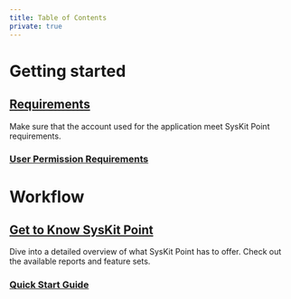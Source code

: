 ```yaml
---
title: Table of Contents
private: true
---
```


# Getting started

## [Requirements](requirements)
Make sure that the account used for the application meet SysKit Point requirements.
### [User Permission Requirements](user-permission-requirements.md)

# Workflow

## [Get to Know SysKit Point](get-to-know-syskit-point)
Dive into a detailed overview of what SysKit Point has to offer. Check out the available reports and feature sets.
### [Quick Start Guide](quick-start-guide.md)